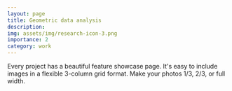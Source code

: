 ```yaml
---
layout: page
title: Geometric data analysis
description: 
img: assets/img/research-icon-3.png
importance: 2
category: work
---
```


Every project has a beautiful feature showcase page.
It's easy to include images in a flexible 3-column grid format.
Make your photos 1/3, 2/3, or full width.

